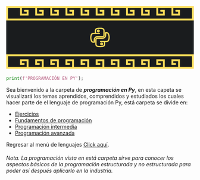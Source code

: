 <div>
  <img src="../imgs/03 - Python/Header_Py.png"/>
</div>

```py
print(f'PROGRAMACIÓN EN PY');
```
Sea bienvenido a la carpeta de <b><i>programación en Py</i></b>, en esta capeta se visualizará los temas aprendidos, comprendidos y estudiados los cuales hacer parte de el lenguaje de programación Py, está carpeta se divide en:

<ul>
  <li><a href="00 - Ejercicios/">Ejercicios</a></li>
  <li><a href="01 - FundamentosDeProgramacion/00 - Fundamentos.md">Fundamentos de programación</a></li>
  <li><a href="">Programación intermedia</a></li>
  <li><a href="">Programación avanzada</a></li>
</ul>

Regresar al menú de lenguajes <a href="../README.md">Click aquí</a>.

###### <i>Nota. La programación vista en está carpeta sirve para conocer los aspectos básicos de la programación estructurada y no estructurada para poder así después aplicarlo en la industria.</i>